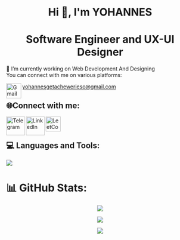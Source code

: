 
<h1 align="center">Hi 👋, I'm YOHANNES</h1>
<h1 align="center"> Software Engineer and UX-UI Designer</h1>

🔭 I’m currently working on  Web Development And Designing<br>
You can connect with me on various platforms:

<a href="mailto:yohannesgetachewerieso@gmail.com"><img align="left" alt="Gmail" width="40px" src="https://raw.githubusercontent.com/gauravghongde/social-icons/master/SVG/Color/Gmail.svg" /></a> yohannesgetachewerieso@gmail.com<br>
<!-- ## Portfolio:

<p> <a href="https://yohannees.github.io/My-Portfolio/" target="_blank"><img alt="" src="https://img.shields.io/badge/Portfolio-000?logo=vercel&logoColor=yellow&style=for-the-badge" style="vertical-align:center" /></a> 
<p> <a href="https://dribbble.com/yohhannees/" target="_blank"><img alt="" src="https://img.shields.io/badge/Portfolio-000?logo=vercel&logoColor=green&style=for-the-badge" style="vertical-align:center" /></a> </p>
 -->

## 🌐Connect with me:
[<img align="left" alt="Telegram" width="50px" src="https://raw.githubusercontent.com/gauravghongde/social-icons/master/SVG/Color/Telegram.svg" />](https://t.me/yohhannees/)
[<img align="left" alt="LinkedIn" width="50px" src="https://raw.githubusercontent.com/gauravghongde/social-icons/master/SVG/Color/LinkedIN.svg" />](https://www.linkedin.com/in/yohannes-getachew-667a1b241/)
[<img align="left" alt="LeetCode" width="40px" src="https://raw.githubusercontent.com/rahuldkjain/github-profile-readme-generator/master/src/images/icons/Social/leet-code.svg" />](https://leetcode.com/yohhannees/)

<br />
<br />

## 💻 Languages and Tools:
<p>
  <a href="https://skillicons.dev">
    <img src="https://skillicons.dev/icons?i=cpp,py,java,js,ts,php,html,css,bootstrap,sass,tailwind,react,next,redux,angular,mongodb,mysql,postgres,nodejs,express,nestjs,laravel,prisma,firebase,supabase,postman,docker,wordpress,vercel,git,azure,gitlab,figma,xd&perline=17" />
  </a>
</p>

# 📊 GitHub Stats:
<p align="center">
  <img src="https://github-readme-stats.vercel.app/api?username=yohhannees&theme=highcontrast&hide_border=false&include_all_commits=false&count_private=true" />
</p>

<p align="center">
  <img src="https://github-readme-streak-stats.herokuapp.com/?user=yohhannees&theme=highcontrast&hide_border=false" />
</p>

<p align="center">
  <img src="https://github-readme-stats.vercel.app/api/top-langs/?username=yohhannees&theme=highcontrast&langs_count=20&hide_border=false&count_private=true&hide=html,css,scss" />
</p>





